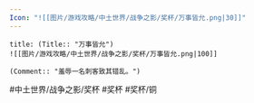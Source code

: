 ```yaml
---
Icon: "![[图片/游戏攻略/中土世界/战争之影/奖杯/万事皆允.png|30]]"
---
```

```ad-common-bronze-trophy
title: (Title:: "万事皆允")
![[图片/游戏攻略/中土世界/战争之影/奖杯/万事皆允.png|100]]

(Comment:: "羞辱一名刺客致其错乱。")
```

#中土世界/战争之影/奖杯 #奖杯 #奖杯/铜
